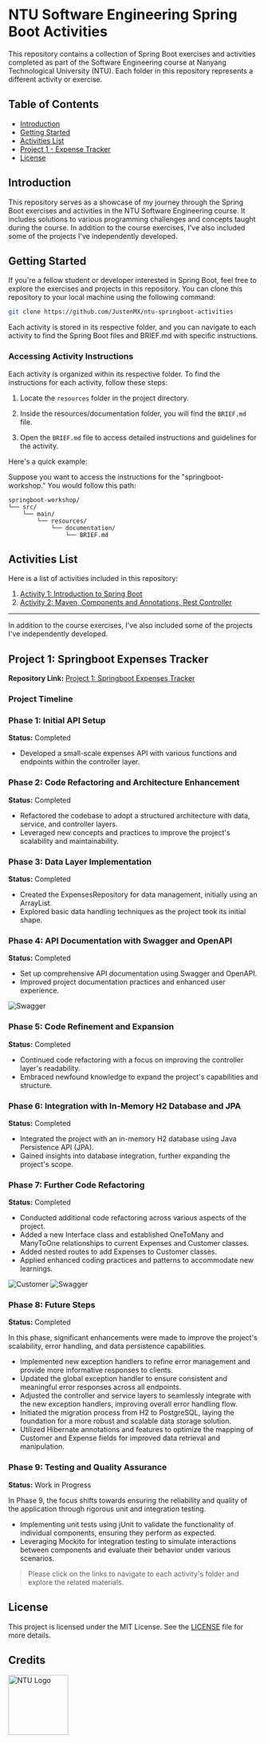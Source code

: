 # NTU Software Engineering Spring Boot Activities

This repository contains a collection of Spring Boot exercises and activities completed as part of the Software Engineering course at Nanyang Technological University (NTU). Each folder in this repository represents a different activity or exercise.

## Table of Contents

- [Introduction](#introduction)
- [Getting Started](#getting-started)
- [Activities List](#activities-list)
- [Project 1 - Expense Tracker](#project-1-springboot-expenses-tracker)
- [License](#license)

## Introduction

This repository serves as a showcase of my journey through the Spring Boot exercises and activities in the NTU Software Engineering course. It includes solutions to various programming challenges and concepts taught during the course. In addition to the course exercises, I've also included some of the projects I've independently developed.

## Getting Started

If you're a fellow student or developer interested in Spring Boot, feel free to explore the exercises and projects in this repository. You can clone this repository to your local machine using the following command:

```bash
git clone https://github.com/JustenMX/ntu-springboot-activities
```

Each activity is stored in its respective folder, and you can navigate to each activity to find the Spring Boot files and BRIEF.md with specific instructions.

### Accessing Activity Instructions

Each activity is organized within its respective folder. To find the instructions for each activity, follow these steps:

1. Locate the `resources` folder in the project directory.

2. Inside the resources/documentation folder, you will find the `BRIEF.md` file.

3. Open the `BRIEF.md` file to access detailed instructions and guidelines for the activity.

Here's a quick example:

Suppose you want to access the instructions for the "springboot-workshop." You would follow this path:

```
springboot-workshop/
└── src/
    └── main/
        └── resources/
            └── documentation/
                └── BRIEF.md

```

## Activities List

Here is a list of activities included in this repository:

1. [Activity 1: Introduction to Spring Boot](/activity1)
2. [Activity 2: Maven, Components and Annotations, Rest Controller](/activity2)
<!-- 3. [Activity 5: Java Persistent API](/activity5)
3. [Activity 6: Test-Driven Development](/activity6) -->

---

In addition to the course exercises, I've also included some of the projects I've independently developed.

## Project 1: Springboot Expenses Tracker

**Repository Link:** [Project 1: Springboot Expenses Tracker](/simple-expenses)

### Project Timeline

### Phase 1: Initial API Setup

**Status:** Completed

- Developed a small-scale expenses API with various functions and endpoints within the controller layer.

### Phase 2: Code Refactoring and Architecture Enhancement

**Status:** Completed

- Refactored the codebase to adopt a structured architecture with data, service, and controller layers.
- Leveraged new concepts and practices to improve the project's scalability and maintainability.

### Phase 3: Data Layer Implementation

**Status:** Completed

- Created the ExpensesRepository for data management, initially using an ArrayList.
- Explored basic data handling techniques as the project took its initial shape.

### Phase 4: API Documentation with Swagger and OpenAPI

**Status:** Completed

- Set up comprehensive API documentation using Swagger and OpenAPI.
- Improved project documentation practices and enhanced user experience.

![Swagger](assets/scr1.png)

### Phase 5: Code Refinement and Expansion

**Status:** Completed

- Continued code refactoring with a focus on improving the controller layer's readability.
- Embraced newfound knowledge to expand the project's capabilities and structure.

### Phase 6: Integration with In-Memory H2 Database and JPA

**Status:** Completed

- Integrated the project with an in-memory H2 database using Java Persistence API (JPA).
- Gained insights into database integration, further expanding the project's scope.

### Phase 7: Further Code Refactoring

**Status:** Completed

- Conducted additional code refactoring across various aspects of the project.
- Added a new Interface class and established OneToMany and ManyToOne relationships to current Expenses and Customer classes.
- Added nested routes to add Expenses to Customer classes.
- Applied enhanced coding practices and patterns to accommodate new learnings.

![Customer](assets/scr2.png)
![Swagger](assets/scr3.png)

### Phase 8: Future Steps

**Status:** Completed

In this phase, significant enhancements were made to improve the project's scalability, error handling, and data persistence capabilities.

- Implemented new exception handlers to refine error management and provide more informative responses to clients.
- Updated the global exception handler to ensure consistent and meaningful error responses across all endpoints.
- Adjusted the controller and service layers to seamlessly integrate with the new exception handlers, improving overall error handling flow.
- Initiated the migration process from H2 to PostgreSQL, laying the foundation for a more robust and scalable data storage solution.
- Utilized Hibernate annotations and features to optimize the mapping of Customer and Expense fields for improved data retrieval and manipulation.

### Phase 9: Testing and Quality Assurance

**Status:** Work in Progress

In Phase 9, the focus shifts towards ensuring the reliability and quality of the application through rigorous unit and integration testing.

- Implementing unit tests using jUnit to validate the functionality of individual components, ensuring they perform as expected.
- Leveraging Mockito for integration testing to simulate interactions between components and evaluate their behavior under various scenarios.

> Please click on the links to navigate to each activity's folder and explore the related materials.

<!-- ## Contributing

If you would like to contribute to this repository by adding your own solutions to the activities or improving existing ones, feel free to submit a pull request. Contributions are welcome and appreciated! See the [CODE OF CONDUCT](/CODE_OF_CONDUCT.MD) for more details. -->

## License

This project is licensed under the MIT License. See the [LICENSE](/LICENSE) file for more details.

## Credits

[<img src="https://www.ntu.edu.sg/images/default-source/corporate/ntu_logo.png?sfvrsn=b5dd1d82_5" alt="NTU Logo" width="120">](https://www.ntu.edu.sg)
